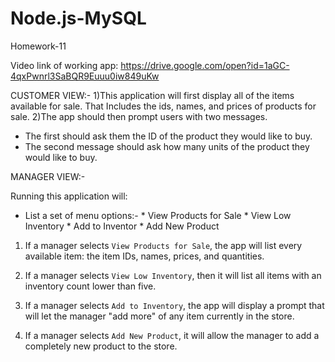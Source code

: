 # Node.js-MySQL
Homework-11 

Video link of working app:
https://drive.google.com/open?id=1aGC-4qxPwnrl3SaBQR9Euuu0iw849uKw

CUSTOMER VIEW:-
1)This application will first display all of the items available for sale. That Includes the ids, names, and prices of products for sale.
2)The app should then prompt users with two messages.

   * The first should ask them the ID of the product they would like to buy.
   * The second message should ask how many units of the product they would like to buy.
   
MANAGER VIEW:-

 Running this application will:
  * List a set of menu options:-
        * View Products for Sale
        * View Low Inventory
        * Add to Inventor
        * Add New Product

  1) If a manager selects `View Products for Sale`, the app will list every available item: the item IDs, names, prices, and quantities.

  2) If a manager selects `View Low Inventory`, then it will list all items with an inventory count lower than five.

  3) If a manager selects `Add to Inventory`, the app will display a prompt that will let the manager "add more" of any item currently       in the store.

  4) If a manager selects `Add New Product`, it will allow the manager to add a completely new product to the store.

   



